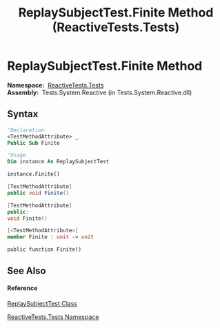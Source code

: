 ﻿---
title: ReplaySubjectTest.Finite Method  (ReactiveTests.Tests)
TOCTitle: Finite Method
ms:assetid: M:ReactiveTests.Tests.ReplaySubjectTest.Finite
ms:mtpsurl: https://msdn.microsoft.com/en-us/library/reactivetests.tests.replaysubjecttest.finite(v=VS.103)
ms:contentKeyID: 36620473
ms.date: 06/28/2011
mtps_version: v=VS.103
f1_keywords:
- ReactiveTests.Tests.ReplaySubjectTest.Finite
dev_langs:
- CSharp
- JScript
- VB
- FSharp
- c++
---

# ReplaySubjectTest.Finite Method

**Namespace:**  [ReactiveTests.Tests](hh289046\(v=vs.103\).md)  
**Assembly:**  Tests.System.Reactive (in Tests.System.Reactive.dll)

## Syntax

``` vb
'Declaration
<TestMethodAttribute> _
Public Sub Finite
```

``` vb
'Usage
Dim instance As ReplaySubjectTest

instance.Finite()
```

``` csharp
[TestMethodAttribute]
public void Finite()
```

``` c++
[TestMethodAttribute]
public:
void Finite()
```

``` fsharp
[<TestMethodAttribute>]
member Finite : unit -> unit 
```

``` jscript
public function Finite()
```

## See Also

#### Reference

[ReplaySubjectTest Class](hh303355\(v=vs.103\).md)

[ReactiveTests.Tests Namespace](hh289046\(v=vs.103\).md)

